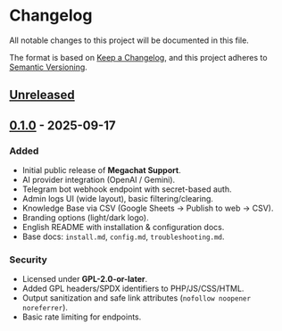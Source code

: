 # Changelog
All notable changes to this project will be documented in this file.

The format is based on [Keep a Changelog](https://keepachangelog.com/en/1.1.0/),
and this project adheres to [Semantic Versioning](https://semver.org/spec/v2.0.0.html).

## [Unreleased]

## [0.1.0] - 2025-09-17
### Added
- Initial public release of **Megachat Support**.
- AI provider integration (OpenAI / Gemini).
- Telegram bot webhook endpoint with secret-based auth.
- Admin logs UI (wide layout), basic filtering/clearing.
- Knowledge Base via CSV (Google Sheets → Publish to web → CSV).
- Branding options (light/dark logo).
- English README with installation & configuration docs.
- Base docs: `install.md`, `config.md`, `troubleshooting.md`.

### Security
- Licensed under **GPL-2.0-or-later**.
- Added GPL headers/SPDX identifiers to PHP/JS/CSS/HTML.
- Output sanitization and safe link attributes (`nofollow noopener noreferrer`).
- Basic rate limiting for endpoints.

[Unreleased]: https://github.com/Megahertz418/Megachat-WordPress-Chat-Support/compare/v0.1.0...HEAD
[0.1.0]: https://github.com/Megahertz418/Megachat-WordPress-Chat-Support/releases/tag/v0.1.0